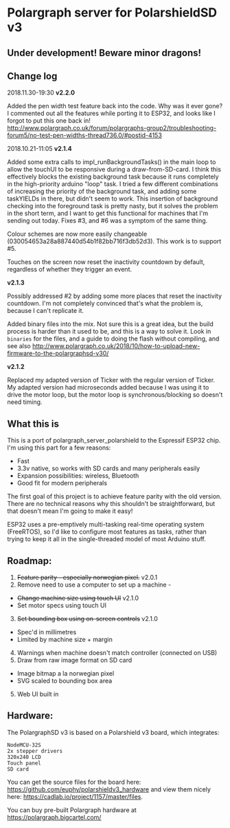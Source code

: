 Polargraph server for PolarshieldSD v3 
======================================


**Under development! Beware minor dragons!**
----------------------


Change log
-----------

2018.11.30-19:30 **v2.2.0**

Added the pen width test feature back into the code. Why was it ever gone? I commented 
out all the features while porting it to ESP32, and looks like I forgot to put this one 
back in!
http://www.polargraph.co.uk/forum/polargraphs-group2/troubleshooting-forum5/no-test-pen-widths-thread736.0/#postid-4153



2018.10.21-11:05 **v2.1.4**

Added some extra calls to impl_runBackgroundTasks() in the main loop to allow the touchUI
to be responsive during a draw-from-SD-card. I think this effectively blocks the existing
background task because it runs completely in the high-priority arduino "loop" task. 
I tried a few different combinations of increasing the priority of the background task,
and adding some taskYIELDs in there, but didn't seem to work. This insertion of background
checking into the foreground task is pretty nasty, but it solves the problem in the short
term, and I want to get this functional for machines that I'm sending out today. 
Fixes #3, and #6 was a symptom of the same thing.

Colour schemes are now more easily changeable (030054653a28a887440d54b1f82bb716f3db52d3). 
This work is to support #5.

Touches on the screen now reset the inactivity countdown by default, regardless of 
whether they trigger an event.

**v2.1.3**

Possibly addressed #2 by adding some more places that reset the inactivity countdown.
I'm not completely convinced that's what the problem is, because I can't replicate it.

Added binary files into the mix. Not sure this is a great idea, but the build process
is harder than it used to be, and this is a way to solve it. Look in ```binaries```
for the files, and a guide to doing the flash without compiling, and see also 
http://www.polargraph.co.uk/2018/10/how-to-upload-new-firmware-to-the-polargraphsd-v30/

**v2.1.2**

Replaced my adapted version of Ticker with the regular version of Ticker. My adapted 
version had microseconds added because I was using it to drive the motor loop, but
the motor loop is synchronous/blocking so doesn't need timing.


What this is
------------

This is a port of polargraph_server_polarshield to the Espressif ESP32 chip. I'm using
this part for a few reasons:

* Fast
* 3.3v native, so works with SD cards and many peripherals easily
* Expansion possibilities: wireless, Bluetooth
* Good fit for modern peripherals

The first goal of this project is to achieve feature parity with the old version. 
There are no technical reasons why this shouldn't be straightforward, but that doesn't
mean I'm going to make it easy! 

ESP32 uses a pre-emptively multi-tasking real-time operating system (FreeRTOS), so I'd 
like to configure most features as tasks, rather than trying to keep it all in the 
single-threaded model of most Arduino stuff.

Roadmap:
--------

1. ~~Feature parity - especially norwegian pixel.~~ v2.0.1
2. Remove need to use a computer to set up a machine - 
  * ~~Change machine size using touch UI~~ v2.1.0
  * Set motor specs using touch UI
3. ~~Set bounding box using on-screen controls~~ v2.1.0
  * Spec'd in millimetres
  * Limited by machine size + margin
4. Warnings when machine doesn't match controller (connected on USB)
4. Draw from raw image format on SD card
  * Image bitmap a la norwegian pixel
  * SVG scaled to bounding box area
5. Web UI built in


Hardware:
---------

The PolargraphSD v3 is based on a Polarshield v3 board, which integrates:

    NodeMCU-32S
    2x stepper drivers
    320x240 LCD
    Touch panel
    SD card

You can get the source files for the board here: https://github.com/euphy/polarshieldv3_hardware and view them nicely here: https://cadlab.io/project/1157/master/files.

You can buy pre-built Polargraph hardware at https://polargraph.bigcartel.com/

